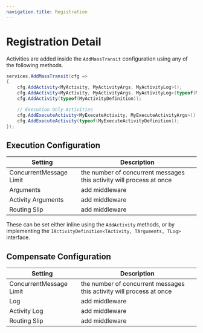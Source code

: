 ```yaml
---
navigation.title: Registration
---
```


# Registration Detail

Activities are added inside the `AddMassTransit` configuration using any of the following methods.

```csharp
services.AddMassTransit(cfg => 
{
    cfg.AddActivity<MyActivity, MyActivityArgs, MyActivityLog>();
    cfg.AddActivity<MyActivity, MyActivityArgs, MyActivityLog>(typeof(MyActivityDefinition));
    cfg.AddActivity(typeof(MyActivityDefinition));

    // Execution Only Activities
    cfg.AddExecuteActivity<MyExecuteActivity, MyExecuteActivityArgs>();
    cfg.AddExecuteActivity(typeof(MyExecuteActivityDefinition));
});
```

## Execution Configuration


| Setting                 |  Description |
|-------------------------|--------------|
| ConcurrentMessage Limit | the number of concurrent messages this activity will process at once |
| Arguments               | add middleware |
| Activity Arguments      | add middleware |
| Routing Slip            | add middleware |

These can be set either inline using the `AddActivity` methods, or by implementing the `IActivityDefinition<TActivity, TArguments, TLog>` interface.

## Compensate Configuration

| Setting                 |  Description |
|-------------------------|--------------|
| ConcurrentMessage Limit | the number of concurrent messages this activity will process at once |
| Log                     | add middleware |
| Activity Log            | add middleware |
| Routing Slip            | add middleware |
